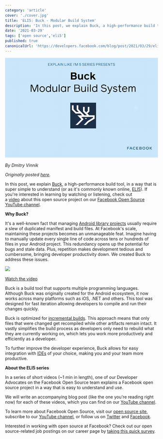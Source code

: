 ```yaml
---
category: 'article'
cover: './cover.jpg'
title: 'ELI5: Buck - Modular Build System'
description: 'In this post, we explain Buck, a high-performance build tool, in a way that is super simple to understand (or as it`s commonly known online, ELI5).'
date: '2021-03-29'
tags: ['open source','eli5']
published: true
canonicalUrl: 'https://developers.facebook.com/blog/post/2021/03/29/eli5-buck-modular-build-system/'
---
```


![cover](./cover.jpg)

*By Dmitry Vinnik*

*Originally posted [here](https://developers.facebook.com/blog/post/2021/03/29/eli5-buck-modular-build-system/).*

In this post, we explain [Buck](https://l.facebook.com/l.php?u=https%3A%2F%2Fbuck.build%2F&h=AT3akxLohm2Fpa5gJJmTTJRo7KRBOfSb5EQxcc1ehMRtbaI4PivQkNN-CIANn-b5K-qOEjZvQsRGv4sWlyJHDP_Fk1OdMQXT7LhQoHxb0FGUyyK-jykU2fcraEy7ZjAadLhTZcgteZT7dy72GR90AtQzfvXTJSB0QSGM0H05Wh69C8hnNjmvA8XQ), a high-performance build tool, in a way that is super simple to understand (or as it's commonly known online, [ELI5](https://l.facebook.com/l.php?u=https%3A%2F%2Fwww.dictionary.com%2Fe%2Fslang%2Feli5%2F&h=AT2fxNkRtjPXq8plYijW7R5gcJGu3Q9r_oE4oPY1tiayMGDlD4NU_gWGbIvQu5GAZeaR9AvajJTOHhzRqsXETjc0sib3-amE6W53tcYwlMKPo9LP5tB2LOjJcBppsNFAUV5OnGTACJzMCBaIfDVk8cSG51R3GKIwQMV5KZpYnEQ)). If you're interested in learning by watching or listening, check out a [video](https://l.facebook.com/l.php?u=https%3A%2F%2Fyoutu.be%2FTX29-Edcnpg&h=AT0vgVR13dl0jwphDTwaAOYBm2ZbswRQlMv4Kw6biuXfBgQxJEi6NaC6fVO_TGDs9XH4Te0x_X1yKhVmORi26qr76oA0fYbP4LY6MyvWcH5ssIkfltVDD4BfL6aFXRxfBciN72OXDc98CnVjw8pz8Jy5S0fZtAlLhnUmtUtNT9Q) about this open source project on our [Facebook Open Source YouTube channel](https://l.facebook.com/l.php?u=https%3A%2F%2Fwww.youtube.com%2Fc%2FFacebookOpenSource&h=AT0brHeNrWNA6bscOh1msH-FRUlip8EV4nt7f_ZfA_ShqYuxiYe_MP_cGFBk2CUeZeJeK4eDXS5QuewXtKkaMM9A-baz4Kzi0G1LS7pGmPjYwoIxI5GE8l7-9Me80wgTv2j-7qPY5X8W1kO51PGoBbm-9MHy6zkkkclZ7JGdphs).

**Why Buck?**

It's a well-known fact that managing [Android library projects](https://l.facebook.com/l.php?u=https%3A%2F%2Fdeveloper.android.com%2Fstudio%2Fprojects%23LibraryProjects%29&h=AT0rP4-UowQCEfD5z0hevX5fauNsbKY41v_uVjTq3PkPLzMx5MwXeoIDFJLXiigEGNmBmej-gC_C_a-sIwS67U7OTsAJUFAP-chegw-ic8-lkJqywGvB2DmYcGreD_W60xOdyld5oN60cdkJv-h1BKad2KwJhX-AUkqhbfZkGT8) usually require a slew of duplicated manifest and build files. At Facebook's scale, maintaining these projects becomes an unmanageable feat. Imagine having to manually update every single line of code across tens or hundreds of files in your Android project. This redundancy opens up the potential for bugs and stale data. Plus, repetition makes development tedious and cumbersome, bringing developer productivity down. We created Buck to address these issues.

[![](https://scontent.fyvr1-1.fna.fbcdn.net/v/t39.2365-6/162939996_148699473813193_7058908760195110652_n.jpg?_nc_cat=102&ccb=1-7&_nc_sid=ad8a9d&_nc_ohc=aBaXOqn_G84AX93cKhX&_nc_ht=scontent.fyvr1-1.fna&oh=00_AfBK4d_OurKjiJwNkrFx3WhFuFVZooSuB0vhCSPT42lKSg&oe=6377540B)](https://l.facebook.com/l.php?u=https%3A%2F%2Fyoutu.be%2FTX29-Edcnpg&h=AT0UMhOmFnC0DfyP9GDOynscx8-o1TnOPZz3fu1fD1TgaoqB76ToQUpy5hpS0EKWSIE4e58Ir1ZN_hxJRi5cb-jU1xaBJuVymzaVd4yz2WUHzSpOG2rtjb9B7zMHVu1Xf2jfDr8uAZ4hTKx7qr3qExbIYVpkhiWu-08E_kz5jWQB0E8DaVXWTJRc)

[Watch the video](https://l.facebook.com/l.php?u=https%3A%2F%2Fyoutu.be%2FTX29-Edcnpg&h=AT1ubcx4nPwTFadiZ6nxK3Euy7C5WB9oF11Dq6ktBkqRxTtTe1rjARhzzXHxWykHPPBYXE0kOLNRftBpiVUTY86n4b3MrjygMLu5SK98Wb1kF5j0GPtDBjOjXmPtQmx0o2UB67mXB6DHGKn_-BQ9hd5QS-pXfHP-KjP_CzaNl5o)

Buck is a build tool that supports multiple programming languages. Although Buck was originally created for the Android ecosystem, it now works across many platforms such as iOS, .NET and others. This tool was designed for fast iteration allowing developers to compile and run their changes quickly.

Buck is optimized for [incremental builds](https://l.facebook.com/l.php?u=https%3A%2F%2Fen.wikipedia.org%2Fwiki%2FIncremental_build_model&h=AT10_8nonefj9MUnfv0oLlNqmuWgDTeP5DZ5LDp7laqHKkm5OoeaipbqMWAKs-cV5CbLYF3dlOpw-QgzxbvF9hXfFNKozk_iQfD38YrRyG60gMbGJOl0u84R3dCjmA5AN_piKu3WSJ39oIx0ZhgQ3XYNrXcMo7s_3L4069Q6XVQ). This approach means that only files that were changed get recompiled while other artifacts remain intact. It vastly simplifies the build process as developers only need to rebuild what they are currently working on, which lets you work more productively and efficiently as a developer.

To further improve the developer experience, Buck allows for easy integration with [IDEs](https://l.facebook.com/l.php?u=https%3A%2F%2Fbuck.build%2Fsetup%2Fintellij_plugin_install.html&h=AT3zrL8ccZCeZyrZWIB9es-jVf7H4NHSjrhGm74Js9OduHZadFtHX6E11ihbsNMONqsaU0P-6uxZI_N-tjDEbFLyp3_sNVIzETWG0jfxow_v5ivAHiJXayyJsvU6ofoijdsFDkgGW6MmZ1BFlefgGus64XLKyOS5mAkGrC59tAc) of your choice, making you and your team more productive.

**About the ELI5 series**

In a series of short videos (~1 min in length), one of our Developer Advocates on the Facebook Open Source team explains a Facebook open source project in a way that is easy to understand and use.

We will write an accompanying blog post (like the one you're reading right now) for each of these videos, which you can find on our [YouTube channel](https://l.facebook.com/l.php?u=https%3A%2F%2Fwww.youtube.com%2Fchannel%2FUCCQY962PmHabTjaHv2wJzfQ&h=AT2Sep9Te7bD_32Dwg1ZRKiDa0BznNR4r_EBSL3uXmV4sscOetw_4PaZ4AZRqs1CL2hrHbZQBHKluq_mwK2AaaTlm2X1Dpuc0N3gp8x7AXCGfuXFU1iJ3QYs1qRZlg_uayD8dBD75-2MWigZznu82u0gHIn1OaXgwpKZlbtnNwY).

To learn more about Facebook Open Source, visit our [open source site](https://opensource.facebook.com/), subscribe to our [YouTube channel](https://l.facebook.com/l.php?u=https%3A%2F%2Fwww.youtube.com%2Fchannel%2FUCCQY962PmHabTjaHv2wJzfQ&h=AT0cJeos0L5oSweXoA8c5I7xJnicEQGf2ayQlHEnYoknEdUemQ0DD3iDQXkeQpmpklRL-ZYEOncw-Cm6XkIkMQKAuJ-AcmpkKYyIFLyJCdzfG1XIe6EDvY-B8_x-ZutbiCmJ5vECHoy1bfaXJdqGtBxhhghS4SPLKA8Dh8nEexfz5b9qTXi7PZ9I), or follow us on [Twitter](https://l.facebook.com/l.php?u=https%3A%2F%2Ftwitter.com%2FfbOpenSource&h=AT0XIVzqNh_mAXXIPMbACgtHPXXJ0cmUoY0V-70dTfePQEXm6QqRm3UtaEnxDXNkaUX9kveKAm2xY6UdN1y3Dkeqgzg64y5DLCuxoHiCulsFGhmyQxr33pGyHmjMtUOvhAUwcGM3_9B0Jzmdve2wVCXLZG4pYfSa40RU8BV9kk0) and [Facebook](https://www.facebook.com/fbOpenSource/?ref=aymt_homepage_panel&eid=ARDXvVAPwnpPxsaQUtdpdrWV6jhb5mz67ET63dJme3yZIeS0ACffMtUeMkdUFwe3UjT61YNDIy_rXwdD).

Interested in working with open source at Facebook? Check out our open source-related job postings on our career page by [taking this quick survey](https://www.surveymonkey.com/r/V76PRN3).